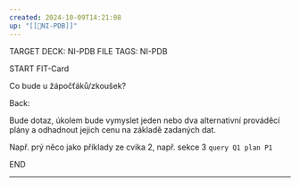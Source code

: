 ```yaml
---
created: 2024-10-09T14:21:08
up: "[[📖NI-PDB]]"
---
```


TARGET DECK: NI-PDB
FILE TAGS: NI-PDB

START
FIT-Card

Co bude u žápočťáků/zkoušek?

Back:

Bude dotaz, úkolem bude vymyslet jeden nebo dva alternativní prováděcí plány a odhadnout jejich cenu na základě zadaných dat.

Např. prý něco jako příklady ze cvika 2, např. sekce 3 `query Q1 plan P1`

END

---
